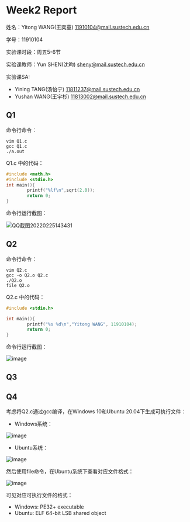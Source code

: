 # Week2 Report
姓名：Yitong WANG(王奕童) 11910104@mail.sustech.edu.cn

学号：11910104

实验课时段：周五5-6节

实验课教师：Yun SHEN(沈昀) sheny@mail.sustech.edu.cn

实验课SA:
- Yining TANG(汤怡宁) 11811237@mail.sustech.edu.cn
- Yushan WANG(王宇杉) 11813002@mail.sustech.edu.cn

## Q1

命令行命令：
```
vim Q1.c
gcc Q1.c
./a.out
```

Q1.c 中的代码：
```C
#include <math.h>
#include <stdio.h>
int main(){
        printf("%lf\n",sqrt(2.0));
        return 0;
}

```

命令行运行截图：


![QQ截图20220225143431](https://user-images.githubusercontent.com/64548919/155666590-fc534fd5-31ae-43de-91eb-48f914cb71b9.png)

## Q2

命令行命令：
```
vim Q2.c
gcc -o Q2.o Q2.c
./Q2.o
file Q2.o
```

Q2.c 中的代码：
```C
#include <stdio.h>

int main(){
        printf("%s %d\n","Yitong WANG", 11910104);
        return 0;
}

```

命令行运行截图：

![image](https://user-images.githubusercontent.com/64548919/155667564-02140784-7a6f-47dc-9eed-a24f4d492c14.png)

## Q3

## Q4
考虑将Q2.c通过gcc编译，在Windows 10和Ubuntu 20.04下生成可执行文件：
- Windows系统：

![image](https://user-images.githubusercontent.com/64548919/155668513-cc869616-3c2f-4f62-919f-4b3ace950f97.png)

- Ubuntu系统：

![image](https://user-images.githubusercontent.com/64548919/155668697-5e1f35db-2117-47b7-b042-a506aafb5d36.png)

然后使用file命令，在Ubuntu系统下查看对应文件格式：

![image](https://user-images.githubusercontent.com/64548919/155668845-e727ebf3-17fb-43ff-8ecb-b9b3a55b9ff1.png)

可见对应可执行文件的格式：
- Windows: PE32+ executable
- Ubuntu: ELF 64-bit LSB shared object
